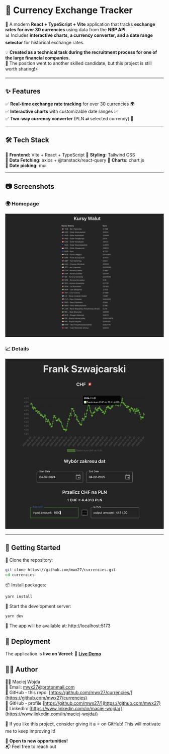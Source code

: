 # 💱 Currency Exchange Tracker  

🚀 A modern **React + TypeScript + Vite** application that tracks **exchange rates for over 30 currencies** using data from the **NBP API**.  
📊 Includes **interactive charts, a currency converter, and a date range selector** for historical exchange rates.  

💡 **Created as a technical task during the recruitment process for one of the large financial companies.**  
📌 The position went to another skilled candidate, but this project is still worth sharing!⚡

---

## ✨ Features  

✅ **Real-time exchange rate tracking** for over 30 currencies 🌍  
✅ **Interactive charts** with customizable date ranges 📈  
✅ **Two-way currency converter** (PLN ⇄ selected currency) 🔄  

---

## 🛠️ Tech Stack  

🔹 **Frontend:** Vite + React + TypeScript
🔹 **Styling:** Tailwind CSS  
🔹 **Data Fetching:** axios + @tanstack/react-query
🔹 **Charts:** chart.js  
🔹 **Date picking:** mui


---

## 📷 Screenshots  

### 🌍 Homepage  
![Homepage](./screenshots/home.png)

### 📈 Details  
![Details](./screenshots/details.png)  



---

## 🚀 Getting Started  

🐑 Clone the repository:  
```sh
git clone https://github.com/mwx27/currencies.git
cd currencies
```
📦 Install packages:  
```sh
yarn install
```
🏁 Start the development server:  
```sh
yarn dev
```

🔹 The app will be available at: http://localhost:5173

## 📡 Deployment

The application is **live on Vercel**:
  🔗 **[Live Demo](https://currencies-chi.vercel.app/)**

## 👨‍💻 Author

🧑‍💻 Maciej Wojda  
📧 Email: [mwx27@protonmail.com](mailto:mwx27@protonmail.com)  
🔗 GitHub - this repo: [https://github.com/mwx27/currencies/](https://github.com/mwx27/currencies)  
🔗 GitHub - profile [https://github.com/mwx27/](https://github.com/mwx27)  
🔗 LinkedIn: [https://www.linkedin.com/in/maciej-wojda/](https://www.linkedin.com/in/maciej-wojda/)  

🌟 If you like this project, consider giving it a ⭐ on GitHub! This will motivate me to keep improving it!

💼 **Open to new opportunities!**  
📬 Feel free to reach out 
